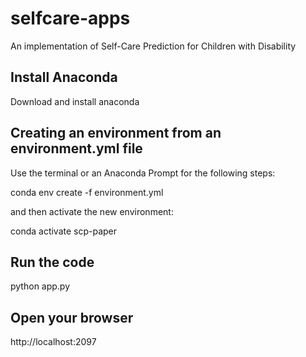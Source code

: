 # selfcare-apps
An implementation of Self-Care Prediction for Children with Disability

## Install Anaconda 
Download and install anaconda

## Creating an environment from an environment.yml file

Use the terminal or an Anaconda Prompt for the following steps:

conda env create -f environment.yml

and then activate the new environment: 

conda activate scp-paper

## Run the code

python app.py

## Open your browser

http://localhost:2097

